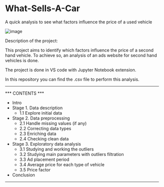# What-Sells-A-Car
A quick analysis to see what factors influence the price of a used vehicle


![image](https://user-images.githubusercontent.com/118930159/208308375-3a86d5f6-9706-431b-91ea-b0d5ba5244d4.png)


Description of the project:

This project aims to identify which factors influence the price of a second hand vehicle. To achieve so, an analysis of an ads website for second hand vehicles is done.

The project is done in VS code with Jupyter Notebook extension.

In this repository you can find the .csv file to perform this analysis.
	  
          
          
________________________________



          
*** CONTENTS ***

* Intro
* Stage 1. Data description
    * 1.1 Explore initial data
* Stage 2. Data preprocessing
    * 2.1 Handle missing values (if any)
    * 2.2 Correcting data types
    * 2.3  Enriching data
    * 2.4 Checking clean data
* Stage 3. Exploratory data analysis
    * 3.1 Studying and working the outliers
    * 3.2 Studying main parameters with outliers filtration
    * 3.3 Ad placement period
    * 3.4 Average price for each type of vehicle
    * 3.5 Price factor
* Conclusion



________________________________
